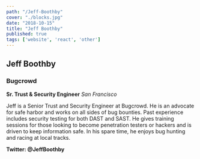 ```yaml
---
path: "/Jeff-Boothby"
cover: "./blocks.jpg"
date: "2018-10-15"
title: "Jeff Boothby"
published: true
tags: ['website', 'react', 'other']
---
```

## Jeff Boothby
### Bugcrowd

**Sr. Trust & Security Engineer**
*San Francisco*

Jeff is a Senior Trust and Security Engineer at Bugcrowd. He is an advocate for safe harbor and works on all sides of bug bounties. Past experience includes security testing for both DAST and SAST. He gives training sessions for those looking to become penetration testers or hackers and is driven to keep information safe. In his spare time, he enjoys bug hunting and racing at local tracks.

**Twitter: @JeffBoothby**